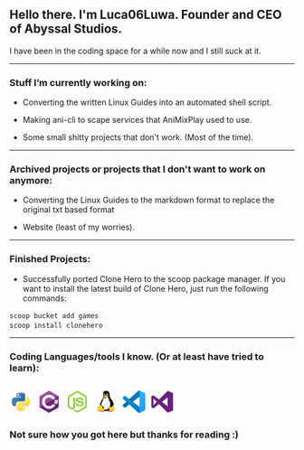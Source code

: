 Hello there. I'm Luca06Luwa. Founder and CEO of Abyssal Studios.
---

I have been in the coding space for a while now and I still suck at it.

---
### Stuff I’m currently working on:

- Converting the written Linux Guides into an automated shell script.

- Making ani-cli to scape services that AniMixPlay used to use.

- Some small shitty projects that don't work. (Most of the time).

---
### Archived projects or projects that I don't want to work on anymore:

- Converting the Linux Guides to the markdown format to replace the original txt based format

- Website (least of my worries).

---
### Finished Projects:

- Successfully ported Clone Hero to the scoop package manager. If you want to install the latest build of Clone Hero, just run the following commands:

```sh
scoop bucket add games
scoop install clonehero
```

---
### Coding Languages/tools I know. (Or at least have tried to learn):

<img src="https://github.com/devicons/devicon/blob/master/icons/python/python-original.svg" title="Python" alt="Python" width="40" height="40"/>&nbsp;
 <img src="https://github.com/devicons/devicon/blob/master/icons/csharp/csharp-original.svg"  title="CSharp" alt="CSharp" width="40" height="40"/>&nbsp;
 <img src="https://github.com/devicons/devicon/blob/master/icons/nodejs/nodejs-original.svg" title="NodeJS" alt="NodeJS" width="40" height="40"/>&nbsp;
 <img src="https://github.com/devicons/devicon/blob/master/icons/linux/linux-original.svg" title="Linux" alt="Linux" width="40" height="40"/>&nbsp;
 <img src="https://github.com/devicons/devicon/blob/master/icons/vscode/vscode-original.svg" title="VS Code" alt="VS Code" width="40" height="40"/>&nbsp;
 <img src="https://github.com/devicons/devicon/blob/master/icons/visualstudio/visualstudio-plain.svg" title="Visual Studio" alt="Visual Studio" width="40" height="40"/>&nbsp;
---

<h3> Not sure how you got here but thanks for reading :) </h3>


